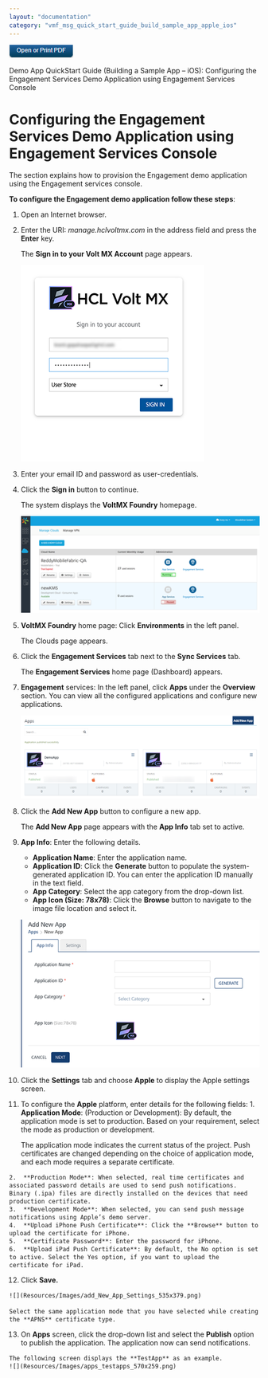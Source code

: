 ```yaml
---
layout: "documentation"
category: "vmf_msg_quick_start_guide_build_sample_app_apple_ios"
---
```

                           

[![](Resources/Images/pdf.png)](http://docs.voltmx.com/8_x_PDFs/messaging/voltmx_foundry_engagement_services_quick_start_guide_build_sample_app_apple_ios.pdf "VoltMX Foundry Engagement Services Quick Start Guide – Building a Sample App – Apple iOS")

Demo App QuickStart Guide (Building a Sample App – iOS): Configuring the Engagement Services Demo Application using Engagement Services Console

Configuring the Engagement Services Demo Application using Engagement Services Console
======================================================================================

The section explains how to provision the Engagement demo application using the Engagement services console.

**To configure the Engagement demo application follow these steps**:

1.  Open an Internet browser.
2.  Enter the URI: _manage.hclvoltmx.com_ in the address field and press the **Enter** key.
    
    The **Sign in to your Volt MX Account** page appears.
    
    ![](Resources/Images/03000036_365x380.png)
    
3.  Enter your email ID and password as user-credentials.
4.  Click the **Sign in** button to continue.
    
    The system displays the **VoltMX Foundry** homepage.
    
    ![](Resources/Images/03000037_596x240.png)
    
5.  **VoltMX Foundry** home page: Click **Environments** in the left panel.
    
    The Clouds page appears.
    
6.  Click the **Engagement Services** tab next to the **Sync Services** tab.  
    
    The **Engagement Services** home page (Dashboard) appears.
    
7.  **Engagement** services: In the left panel, click **Apps** under the **Overview** section. You can view all the configured applications and configure new applications.
    
    ![](Resources/Images/Apps_Overview_590x206.png)
    
8.  Click the **Add New App** button to configure a new app.
    
    The **Add New App** page appears with the **App Info** tab set to active.
    
9.  **App Info**: Enter the following details.
    
    *   **Application Name**: Enter the application name.
    *   **Application ID**: Click the **Generate** button to populate the system- generated application ID. You can enter the application ID manually in the text field.
    *   **App Category**: Select the app category from the drop-down list.
    *   **App Icon (Size: 78x78)**: Click the **Browse** button to navigate to the image file location and select it.
    
    ![](Resources/Images/add_New_App_593x410.png)
    
10.  Click the **Settings** tab and choose **Apple** to display the Apple settings screen.
11.  To configure the **Apple** platform, enter details for the following fields:
    1.  **Application Mode**: (Production or Development): By default, the application mode is set to production. Based on your requirement, select the mode as production or development.
        
        The application mode indicates the current status of the project. Push certificates are changed depending on the choice of application mode, and each mode requires a separate certificate.
        
    2.  **Production Mode**: When selected, real time certificates and associated password details are used to send push notifications. Binary (.ipa) files are directly installed on the devices that need production certificate.
    3.  **Development Mode**: When selected, you can send push message notifications using Apple’s demo server.
    4.  **Upload iPhone Push Certificate**: Click the **Browse** button to upload the certificate for iPhone.
    5.  **Certificate Password**: Enter the password for iPhone.
    6.  **Upload iPad Push Certificate**: By default, the No option is set to active. Select the Yes option, if you want to upload the certificate for iPad.
12.  Click **Save.**
    
    ![](Resources/Images/add_New_App_Settings_535x379.png)  
      
    Select the same application mode that you have selected while creating the **APNS** certificate type.  
    
13.  On **Apps** screen, click the drop-down list and select the **Publish** option to publish the application. The application now can send notifications.
    
    The following screen displays the **TestApp** as an example.  
    ![](Resources/Images/apps_testapps_570x259.png)
